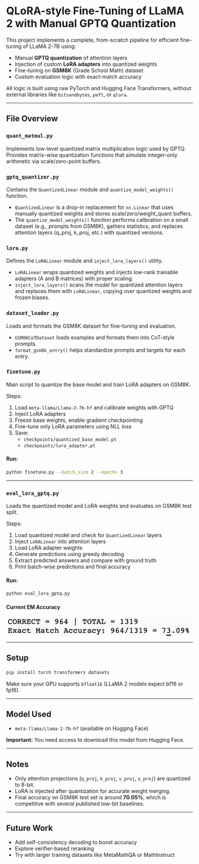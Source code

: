 # QLoRA-style Fine-Tuning of LLaMA 2 with Manual GPTQ Quantization

This project implements a complete, from-scratch pipeline for efficient fine-tuning of LLaMA 2-7B using:

- Manual **GPTQ quantization** of attention layers
- Injection of custom **LoRA adapters** into quantized weights
- Fine-tuning on **GSM8K** (Grade School Math) dataset
- Custom evaluation logic with exact-match accuracy

All logic is built using raw PyTorch and Hugging Face Transformers, without external libraries like `bitsandbytes`, `peft`, or `qlora`.

---

## File Overview

### `quant_matmul.py`
Implements low-level quantized matrix multiplication logic used by GPTQ. Provides matrix-wise quantization functions that simulate integer-only arithmetic via scale/zero-point buffers.

### `gptq_quantizer.py`
Contains the `QuantizedLinear` module and `quantize_model_weights()` function.

- `QuantizedLinear` is a drop-in replacement for `nn.Linear` that uses manually quantized weights and stores scale/zero/weight_quant buffers.
- The `quantize_model_weights()` function performs calibration on a small dataset (e.g., prompts from GSM8K), gathers statistics, and replaces attention layers (q_proj, k_proj, etc.) with quantized versions.

### `lora.py`
Defines the `LoRALinear` module and `inject_lora_layers()` utility.

- `LoRALinear` wraps quantized weights and injects low-rank trainable adapters (A and B matrices) with proper scaling.
- `inject_lora_layers()` scans the model for quantized attention layers and replaces them with `LoRALinear`, copying over quantized weights and frozen biases.

### `dataset_loader.py`
Loads and formats the GSM8K dataset for fine-tuning and evaluation.

- `GSM8KCoTDataset` loads examples and formats them into CoT-style prompts.
- `format_gsm8k_entry()` helps standardize prompts and targets for each entry.

### `finetune.py`
Main script to quantize the base model and train LoRA adapters on GSM8K.

Steps:
1. Load `meta-llama/Llama-2-7b-hf` and calibrate weights with GPTQ
2. Inject LoRA adapters
3. Freeze base weights, enable gradient checkpointing
4. Fine-tune only LoRA parameters using NLL loss
5. Save:
   - `checkpoints/quantized_base_model.pt`
   - `checkpoints/lora_adapter.pt`

#### Run:
```bash
python finetune.py --batch_size 2 --epochs 3
```

---

### `eval_lora_gptq.py`
Loads the quantized model and LoRA weights and evaluates on GSM8K test split.

Steps:
1. Load quantized model and check for `QuantizedLinear` layers
2. Inject `LoRALinear` into attention layers
3. Load LoRA adapter weights
4. Generate predictions using greedy decoding
5. Extract predicted answers and compare with ground truth
6. Print batch-wise predictions and final accuracy

#### Run:
```bash
python eval_lora_gptq.py
```

#### Current EM Accuracy

![Alt text](image.png)

---

## Setup

```bash
pip install torch transformers datasets
```
Make sure your GPU supports `bfloat16` (LLaMA 2 models expect bf16 or fp16).

---

## Model Used
- `meta-llama/Llama-2-7b-hf` (available on Hugging Face)

**Important:** You need access to download this model from Hugging Face.

---

## Notes
- Only attention projections (`q_proj`, `k_proj`, `v_proj`, `o_proj`) are quantized to 8-bit.
- LoRA is injected after quantization for accurate weight merging.
- Final accuracy on GSM8K test set is around **70.05%**, which is competitive with several published low-bit baselines.

---

## Future Work
- Add self-consistency decoding to boost accuracy
- Explore verifier-based reranking
- Try with larger training datasets like MetaMathQA or MathInstruct

